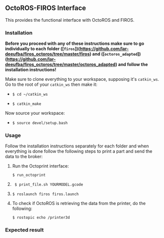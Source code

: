 ## OctoROS-FIROS Interface
This provides the functional interface with OctoROS and FIROS.

### Installation

**Before you proceed with any of these instructions make sure to go individually to each folder ([```firos```])(https://github.com/lar-deeufba/firos_octoros/tree/master/firos) and ([``` octoros_adapted ```])(https://github.com/lar-deeufba/firos_octoros/tree/master/octoros_adapted) and follow the installation instructions!**

Make sure to clone everything to your workspace, supposing it's ``` catkin_ws ```. Go to the root of your ``` catkin_ws ``` then make it:
- ``` $ cd ~/catkin_ws ```

- ``` $ catkin_make ```

Now source your workspace:

- ``` $ source devel/setup.bash ```


### Usage
Follow the installation instructions separately for each folder and when everything is done follow the following steps to print a part and send the data to the broker:

1. Run the Octoprint interface:

	``` $ run_octoprint ```
		
2. ``` $ print_file.sh YOURMODEL.gcode```

3. ``` $ roslaunch firos firos.launch ```

4. To check if OctoROS is retrieving the data from the printer, do the following:

	``` $ rostopic echo /printer3d ```

### Expected result

